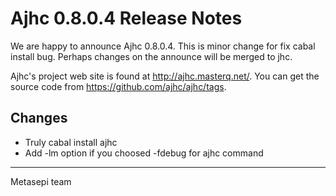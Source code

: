 # Ajhc 0.8.0.4 Release Notes

We are happy to announce Ajhc 0.8.0.4.
This is minor change for fix cabal install bug.
Perhaps changes on the announce will be merged to jhc.

Ajhc's project web site is found at http://ajhc.masterq.net/.
You can get the source code from https://github.com/ajhc/ajhc/tags.

## Changes

* Truly cabal install ajhc
* Add -lm option if you choosed -fdebug for ajhc command

- - -
Metasepi team
